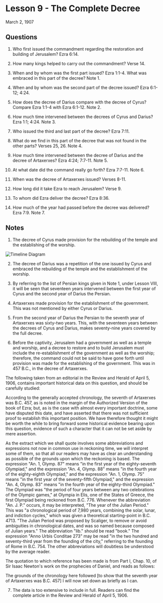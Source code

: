# Lesson 9 - The Complete Decree

March 2, 1907

## Questions

1. Who first issued the commandment regarding the restoration and building of Jerusalem? Ezra 6:14.

2. How many kings helped to carry out the commandment? Verse 14.

3. When and by whom was the first part issued? Ezra 1:1-4. What was embraced in this part of the decree? Note 1.

4. When and by whom was the second part of the decree issued? Ezra 6:1-12; 4:24.

5. How does the decree of Darius compare with the decree of Cyrus? Compare Ezra 1:1-4 with Ezra 6:1-12. Note 2.

6. How much time intervened between the decrees of Cyrus and Darius? Ezra 1:1; 4:24. Note 3.

7. Who issued the third and last part of the decree? Ezra 7:11.

8. What do we find in this part of the decree that was not found in the other parts? Verses 25, 26. Note 4.

9. How much time intervened between the decree of Darius and the decree of Artaxerxes? Ezra 4:24; 7:7-11. Note 5.

10. At what date did the command really go forth? Ezra 7:7-11. Note 6.

11. When was the decree of Artaxerxes issued? Verses 8-11.

12. How long did it take Ezra to reach Jerusalem? Verse 9.

13. To whom did Ezra deliver the decree? Ezra 8:36.

14. How much of the year had passed before the decree was delivered? Ezra 7:9. Note 7.

## Notes

1. The decree of Cyrus made provision for the rebuilding of the temple and the establishing of the worship.

![Timeline Diagram](https://placeholder.com/timeline)

2. The decree of Darius was a repetition of the one issued by Cyrus and embraced the rebuilding of the temple and the establishment of the worship.

3. By referring to the list of Persian kings given in Note 1, under Lesson VIII, it will be seen that seventeen years intervened between the first year of Cyrus and the second year of Darius the Persian.

4. Artaxerxes made provision for the establishment of the government. This was not mentioned by either Cyrus or Darius.

5. From the second year of Darius the Persian to the seventh year of Artaxerxes was sixty-two years. This, with the seventeen years between the decrees of Cyrus and Darius, makes seventy-nine years covered by the full decree.

6. Before the captivity, Jerusalem had a government as well as a temple and worship, and a decree to restore and to build Jerusalem must include the re-establishment of the government as well as the worship; therefore, the command could not be said to have gone forth until provision was made for the establishing of the government. This was in 457 B.C., in the decree of Artaxerxes.

The following taken from an editorial in the Review and Herald of April 5, 1906, contains important historical data on this question, and should be carefully studied:

According to the generally accepted chronology, the seventh of Artaxerxes was B.C. 457, as is noted in the margin of the Authorized Version of the book of Ezra; but, as is the case with almost every important doctrine, some have disputed this date, and have asserted that there was not sufficient proof to establish this important position. We have therefore thought it might be worth the while to bring forward some historical evidence bearing upon this question, evidence of such a character that it can not be set aside by mere assertion.

As the extract which we shall quote involves some abbreviations and expressions not now in common use in reckoning time, we will interpret some of them, so that all our readers may have as clear an understanding as possible of the grounds upon which the reckoning is based. The expression "An. 1, Olymp. 87" means "in the first year of the eighty-seventh Olympiad," and the expression "An. 4, Olymp. 88" means "in the fourth year of the eighty-eighth Olympiad," and the expression "An. 1, Olymp. 75" means "in the first year of the seventy-fifth Olympiad," and the expression "An. 4, Olymp. 83" means "in the fourth year of the eighty-third Olympiad." The Olympiad was "the period of four years between any two celebrations of the Olympic games," at Olympia in Elis, one of the States of Greece, the first Olympiad being reckoned from B.C. 776. Whenever the abbreviation "An. J. P." occurs, it may be interpreted, "The year of the Julian Period." This was "a chronological period of 7,980 years, combining the solar, lunar, and indiction cycles," which was given a theoretical starting-point in B.C. 4713. "The Julian Period was proposed by Scaliger, to remove or avoid ambiguities in chronological dates, and was so named because composed of Julian years." The abbreviation "lib." should be read "book." The expression "Anno Urbis Conditae 273" may be read "in the two hundred and seventy-third year from the founding of the city," referring to the founding of Rome in B.C. 754. The other abbreviations will doubtless be understood by the average reader.

The quotation to which reference has been made is from Part I, Chap. 10, of Sir Isaac Newton's work on the prophecies of Daniel, and reads as follows:

The grounds of the chronology here followed [to show that the seventh year of Artaxerxes was B.C. 457] I will now set down as briefly as I can.

7. The data is too extensive to include in full. Readers can find the complete article in the Review and Herald of April 5, 1906.